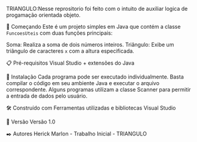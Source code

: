 TRIANGULO:Nesse reprositorio foi feito com o intuito de auxiliar logica de progamação orientada objeto.

🚀 Começando
Este é um projeto simples em Java que contém a classe `FuncoesUteis` com duas funções principais:

Soma: Realiza a soma de dois números inteiros.
Triângulo: Exibe um triângulo de caracteres `x` com a altura especificada.

📋 Pré-requisitos Visual Studio + extensões do Java

🔧 Instalação Cada programa pode ser executado individualmente. Basta compilar o código em seu ambiente Java e executar o arquivo correspondente. Alguns programas utilizam a classe Scanner para permitir a entrada de dados pelo usuário.

🛠️ Construído com Ferramentas utilizadas e bibliotecas Visual Studio

📌 Versão Versão 1.0

✒️ Autores Herick Marlon - Trabalho Inicial - TRIANGULO
